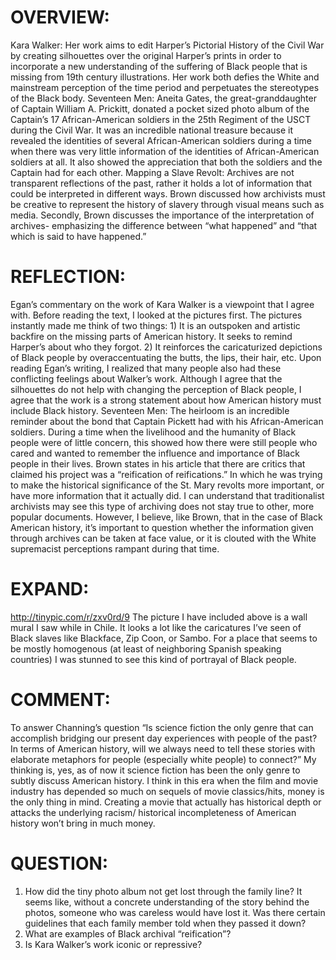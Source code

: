 # OVERVIEW:
Kara Walker: Her work aims to edit Harper’s Pictorial History of the Civil War by creating silhouettes over the original Harper’s prints in order to incorporate a new understanding of the suffering of Black people that is missing from 19th century illustrations. Her work both defies the White and mainstream perception of the time period and perpetuates the stereotypes of the Black body.
Seventeen Men: Aneita Gates, the great-granddaughter of Captain William A. Prickitt, donated a pocket sized photo album of the Captain’s 17 African-American soldiers in the 25th Regiment of the USCT during the Civil War. It was an incredible national treasure because it revealed the identities of several African-American soldiers during a time when there was very little information of the identities of African-American soldiers at all. It also showed the appreciation that both the soldiers and the Captain had for each other. 
Mapping a Slave Revolt: Archives are not transparent reflections of the past, rather it holds a lot of information that could be interpreted in different ways. Brown discussed how archivists must be creative to represent the history of slavery through visual means such as media. Secondly, Brown discusses the importance of the interpretation of archives- emphasizing the difference between “what happened” and “that which is said to have happened.”
# REFLECTION:
Egan’s commentary on the work of Kara Walker is a viewpoint that I agree with. Before reading the text, I looked at the pictures first. The pictures instantly made me think of two things: 1) It is an outspoken and artistic backfire on the missing parts of American history. It seeks to remind Harper’s about who they forgot. 2) It reinforces the caricaturized depictions of Black people by overaccentuating the butts, the lips, their hair, etc. Upon reading Egan’s writing, I realized that many people also had these conflicting feelings about Walker’s work. Although I agree that the silhouettes do not help with changing the perception of Black people, I agree that the work is a strong statement about how American history must include Black history. 
Seventeen Men: The heirloom is an incredible reminder about the bond that Captain Pickett had with his African-American soldiers. During a time when the livelihood and the humanity of Black people were of little concern, this showed how there were still people who cared and wanted to remember the influence and importance of Black people in their lives. 
Brown states in his article that there are critics that claimed his project was a “reification of reifications.” In which he was trying to make the historical significance of the St. Mary revolts more important, or have more information that it actually did. I can understand that traditionalist archivists may see this type of archiving does not stay true to other, more popular documents. However, I believe, like Brown, that in the case of Black American history, it’s important to question whether the information given through archives can be taken at face value, or it is clouted with the White supremacist perceptions rampant during that time.
# EXPAND:
http://tinypic.com/r/zxv0rd/9
The picture I have included above is a wall mural I saw while in Chile. It looks a lot like the caricatures I’ve seen of Black slaves like Blackface, Zip Coon, or Sambo. For a place that seems to be mostly homogenous (at least of neighboring Spanish speaking countries) I was stunned to see this kind of portrayal of Black people. 
# COMMENT:
To answer Channing’s question “Is science fiction the only genre that can accomplish bridging our present day experiences with people of the past? In terms of American history, will we always need to tell these stories with elaborate metaphors for people (especially white people) to connect?”
My thinking is, yes, as of now it science fiction has been the only genre to subtly discuss American history. I think in this era when the film and movie industry has depended so much on sequels of movie classics/hits, money is the only thing in mind. Creating a movie that actually has historical depth or attacks the underlying racism/ historical incompleteness of American history won’t bring in much money. 
# QUESTION:
1.	How did the tiny photo album not get lost through the family line? It seems like, without a concrete understanding of the story behind the photos, someone who was careless would have lost it. Was there certain guidelines that each family member told when they passed it down?
2.	What are examples of Black archival “reification”?
3.	Is Kara Walker’s work iconic or repressive?

